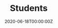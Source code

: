 ---
title: "Students"  # Add a page title.
summary: "Hello!"  # Add a page description.
date: "2020-06-18T00:00:00Z"  # Add today's date.
type: "widget_page"  # Page type is a Widget Page
---